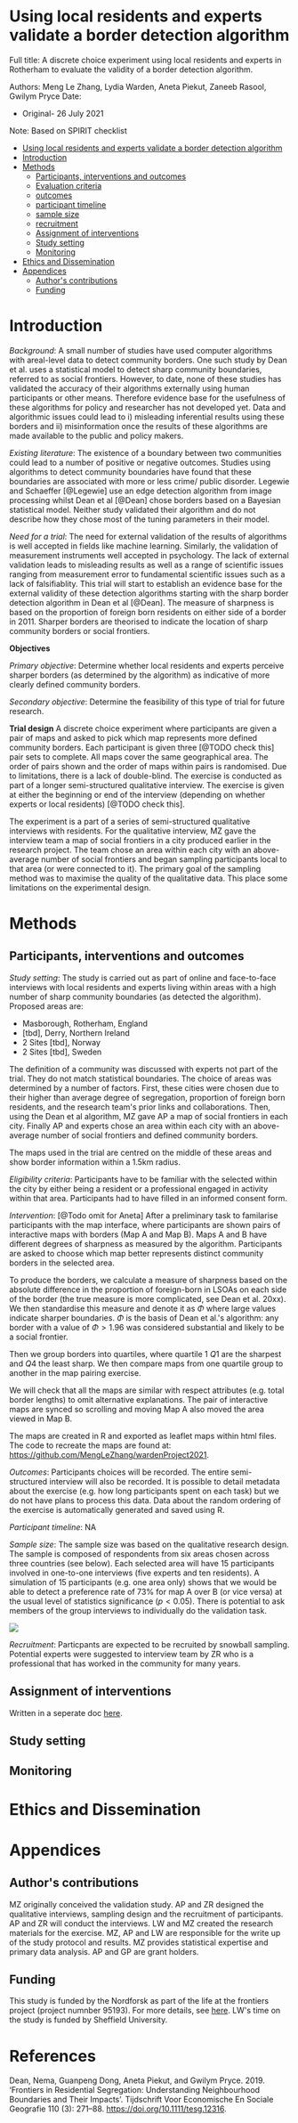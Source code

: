 # Using local residents and experts validate a border detection algorithm
Full title:  A discrete choice experiment using local residents and experts in Rotherham to evaluate the validity of a border detection algorithm.

Authors: Meng Le Zhang, Lydia Warden, Aneta Piekut, Zaneeb Rasool, Gwilym Pryce
Date:
- Original- 26 July 2021

Note: Based on SPIRIT checklist

<!-- TOC depthFrom:1 depthTo:6 withLinks:1 updateOnSave:1 orderedList:0 -->

- [Using local residents and experts validate a border detection algorithm](#using-local-residents-and-experts-validate-a-border-detection-algorithm)
- [Introduction](#introduction)
- [Methods](#methods)
	- [Participants, interventions and outcomes](#participants-interventions-and-outcomes)
	- [Evaluation criteria](#evaluation-criteria)
	- [outcomes](#outcomes)
	- [participant timeline](#participant-timeline)
	- [sample size](#sample-size)
	- [recruitment](#recruitment)
	- [Assignment of interventions](#assignment-of-interventions)
	- [Study setting](#study-setting)
	- [Monitoring](#monitoring)
- [Ethics and Dissemination](#ethics-and-dissemination)
- [Appendices](#appendices)
	- [Author's contributions](#authors-contributions)
	- [Funding](#funding)

<!-- /TOC -->


# Introduction

_Background_: A small number of studies have used computer algorithms with areal-level data to detect community borders. One such study by Dean et al. uses a statistical model to detect sharp community boundaries, referred to as social frontiers. However, to date, none of these studies has validated the accuracy of their algorithms externally using human participants or other means. Therefore evidence base for the usefulness of these algorithms for policy and researcher has not developed yet. Data and algorithmic issues could lead to i) misleading inferential results using these borders and ii) misinformation once the results of these algorithms are made available to the public and policy makers.

_Existing literature_: The existence of a boundary between two communities could lead to a number of positive or negative outcomes. Studies using algorithms to detect community boundaries have found that these boundaries are associated with more or less crime/ public disorder. Legewie and Schaeffer [@Legewie] use an edge detection algorithm from image processing whilst Dean et al [@Dean] chose borders based on a Bayesian statistical model. Neither study validated their algorithm and do not describe how they chose most of the tuning parameters in their model.

_Need for a trial_: The need for external validation of the results of algorithms is well accepted in fields like machine learning. Similarly, the validation of measurement instruments well accepted in psychology. The lack of external validation leads to misleading results as well as a range of scientific issues ranging from measurement error to fundamental scientific issues such as a lack of falsifiablity. This trial will start to establish an evidence base for the external validity of these detection algorithms starting with the sharp border detection algorithm in Dean et al [@Dean]. The measure of sharpness is based on the proportion of foreign born residents on either side of a border in 2011. Sharper borders are theorised to indicate the location of sharp community borders or social frontiers.

**Objectives**

_Primary objective_: Determine whether local residents and experts perceive sharper borders (as determined by the algorithm) as indicative of more clearly defined community borders.

_Secondary objective_: Determine the feasibility of this type of trial for future research.


**Trial design** A discrete choice experiment where participants are given a pair of maps and asked to pick which map represents more defined community borders. Each participant is given three [@TODO check this] pair sets to complete. All maps cover the same geographical area. The order of pairs shown and the order of maps within pairs is randomised. Due to limitations, there is a lack of double-blind. The exercise is conducted as part of a longer semi-structured qualitative interview. The exercise is given at either the beginning or end of the interview (depending on whether experts or local residents) [@TODO check this].

The experiment is a part of a series of semi-structured qualitative interviews with residents. For the qualitative interview, MZ gave the interview team a map of social frontiers in a city produced earlier in the research project. The team chose an area within each city with an above-average number of social frontiers and began sampling participants local to that area (or were connected to it). The primary goal of the sampling method was to maximise the quality of the qualitative data. This place some limitations on the experimental design.



# Methods

## Participants, interventions and outcomes


_Study setting_: The study is carried out as part of online and face-to-face interviews with local residents and experts living within areas with a high number of sharp community boundaries (as detected the algorithm). Proposed areas are:
- Masborough, Rotherham, England
- [tbd], Derry, Northern Ireland
- 2 Sites [tbd], Norway
- 2 Sites [tbd], Sweden

The definition of a community was discussed with experts not part of the trial. They do not match statistical boundaries. The choice of areas was determined by a number of factors. First, these cities were chosen due to their higher than average degree of segregation, proportion of foreign born residents, and the research team's prior links and collaborations. Then, using the Dean et al algorithm, MZ gave AP a map of social frontiers in each city. Finally AP and experts chose an area within each city with an above-average number of social frontiers and defined community borders.

The maps used in the trial are centred on the middle of these areas and show border information within a 1.5km radius.

_Eligibility criteria_: Participants have to be familiar with the selected within the city by either being a resident or a professional engaged in activity within that area. Participants had to have filled in an informed consent form.

_Intervention_: [@Todo omit for Aneta] After a preliminary task to familarise participants with the map interface, where participants are shown pairs of interactive maps with borders (Map A and Map B). Maps A and B have different degrees of sharpness as measured by the algorithm. Participants are asked to choose which map better represents distinct community borders in the selected area.

To produce the borders, we calculate a measure of sharpness based on the absolute difference in the proportion of foreign-born in LSOAs on each side of the border (the true measure is more complicated, see Dean et al. 20xx). We then standardise this measure and denote it as $\Phi$ where large values indicate sharper boundaries. $\Phi$ is the basis of Dean et al.'s algorithm: any border with a value of $\Phi > 1.96$ was considered substantial and likely to be a social frontier.

Then we group borders into quartiles, where quartile 1 $Q1$ are the sharpest and $Q4$ the least sharp. We then compare maps from one quartile group to another in the map pairing exercise.

We will check that all the maps are similar with respect attributes (e.g. total border lengths) to omit alternative explanations. The pair of interactive maps are synced so scrolling and moving Map A also moved the area viewed in Map B.

The maps are created in R and exported as leaflet maps within html files. The code to recreate the maps are found at: https://github.com/MengLeZhang/wardenProject2021.

_Outcomes_: Participants choices will be recorded. The entire semi-structured interview will also be recorded. It is possible to detail metadata about the exercise (e.g. how long participants spent on each task) but we do not have plans to process this data. Data about the random ordering of the exercise is automatically generated and saved using R.

_Participant timeline_: NA

_Sample size_: The sample size was based on the qualitative research design. The sample is composed of respondents from six areas chosen across three countries (see below). Each selected area will have 15 participants involved in one-to-one interviews (five experts and ten residents). A simulation of 15 participants (e.g. one area only) shows that we would be able to detect a preference rate of 73% for map A over B (or vice versa) at the usual level of statistics significance ($p < 0.05$). There is potential to ask members of the group interviews to individually do the validation task.

![](assets/qual-table.png)

_Recruitment_: Particpants are expected to be recruited by snowball sampling. Potential experts were suggested to interview team by ZR who is a professional that has worked in the community for many years.



## Assignment of interventions

Written in a seperate doc  [here](#study-protocol-assignment.md).



## Study setting
## Monitoring


# Ethics and Dissemination

# Appendices



## Author's contributions

MZ originally conceived the validation study. AP and ZR designed the qualitative interviews, sampling design and the recruitment of participants. AP and ZR will conduct the interviews. LW and MZ created the research materials for the exercise. MZ, AP and LW are responsible for the write up of the study protocol and results. MZ provides statistical expertise and primary data analysis. AP and GP are grant holders.

## Funding

This study is funded by the Nordforsk as part of the life at the frontiers project (project numnber 95193). For more details, see [here](https://www.nordforsk.org/projects/life-frontier-impact-social-frontiers-social-mobility-and-integration-migrants). LW's time on the study is funded by Sheffield University.

# References

Dean, Nema, Guanpeng Dong, Aneta Piekut, and Gwilym Pryce. 2019. ‘Frontiers in Residential Segregation: Understanding Neighbourhood Boundaries and Their Impacts’. Tijdschrift Voor Economische En Sociale Geografie 110 (3): 271–88. https://doi.org/10.1111/tesg.12316.
